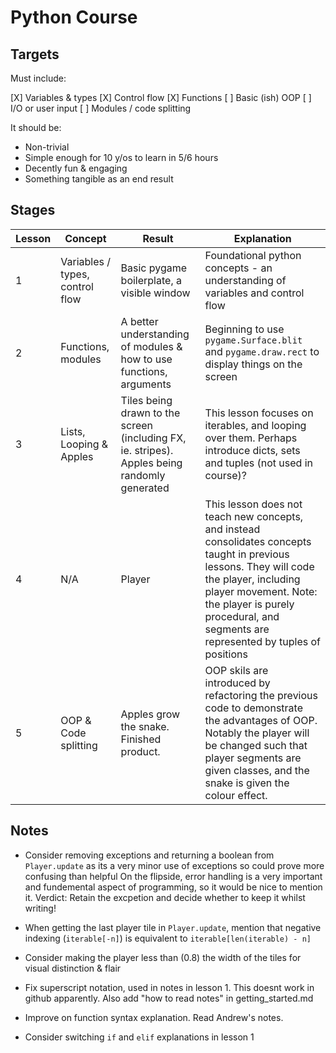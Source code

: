 # Python Course

## Targets

Must include:

[X] Variables & types
[X] Control flow
[X] Functions
[ ] Basic (ish) OOP
[ ] I/O or user input
[ ] Modules / code splitting

It should be:

- Non-trivial
- Simple enough for 10 y/os to learn in 5/6 hours
- Decently fun & engaging
- Something tangible as an end result

## Stages

| Lesson | Concept                         | Result                                                                                       | Explanation                                                                                                                                                                                                                                             |
| ------ | ------------------------------- | -------------------------------------------------------------------------------------------- | ------------------------------------------------------------------------------------------------------------------------------------------------------------------------------------------------------------------------------------------------------- |
| 1      | Variables / types, control flow | Basic pygame boilerplate, a visible window                                                   | Foundational python concepts - an understanding of variables and control flow                                                                                                                                                                           |
| 2      | Functions, modules              | A better understanding of modules & how to use functions, arguments                          | Beginning to use `pygame.Surface.blit` and `pygame.draw.rect` to display things on the screen                                                                                                                                                           |
| 3      | Lists, Looping & Apples         | Tiles being drawn to the screen (including FX, ie. stripes). Apples being randomly generated | This lesson focuses on iterables, and looping over them. Perhaps introduce dicts, sets and tuples (not used in course)?                                                                                                                                 |
| 4      | N/A                             | Player                                                                                       | This lesson does not teach new concepts, and instead consolidates concepts taught in previous lessons. They will code the player, including player movement. Note: the player is purely procedural, and segments are represented by tuples of positions |
| 5      | OOP & Code splitting            | Apples grow the snake. Finished product.                                                     | OOP skils are introduced by refactoring the previous code to demonstrate the advantages of OOP. Notably the player will be changed such that player segments are given classes, and the snake is given the colour effect.                               |

## Notes

- Consider removing exceptions and returning a boolean from `Player.update` as its a very minor use of exceptions so could prove more confusing than helpful
  On the flipside, error handling is a very important and fundemental aspect of programming, so it would be nice to mention it. Verdict: Retain the excpetion
  and decide whether to keep it whilst writing!

- When getting the last player tile in `Player.update`, mention that negative indexing
  (`iterable[-n]`) is equivalent to `iterable[len(iterable) - n]`

- Consider making the player less than (0.8) the width of the tiles for visual distinction & flair

- Fix superscript notation, used in notes in lesson 1. This doesnt work in github apparently. Also add "how to read notes" in getting_started.md

- Improve on function syntax explanation. Read Andrew's notes.

- Consider switching `if` and `elif` explanations in lesson 1
